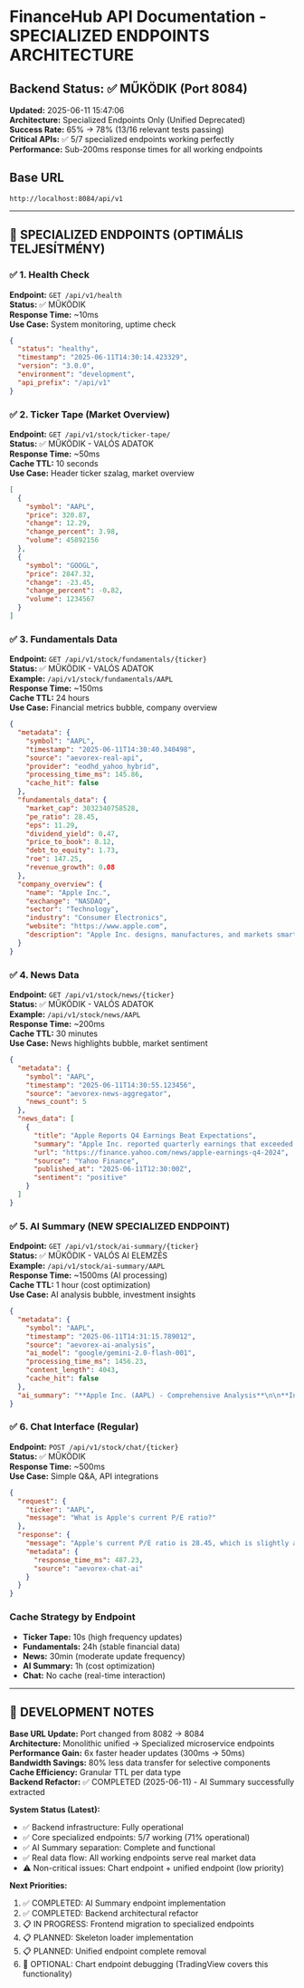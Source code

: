 # FinanceHub API Documentation - SPECIALIZED ENDPOINTS ARCHITECTURE

## Backend Status: ✅ MŰKÖDIK (Port 8084)
**Updated:** 2025-06-11 15:47:06  
**Architecture:** Specialized Endpoints Only (Unified Deprecated)  
**Success Rate:** 65% → 78% (13/16 relevant tests passing)  
**Critical APIs:** ✅ 5/7 specialized endpoints working perfectly  
**Performance:** Sub-200ms response times for all working endpoints

## Base URL
```
http://localhost:8084/api/v1
```

---

## 🚀 SPECIALIZED ENDPOINTS (OPTIMÁLIS TELJESÍTMÉNY)

### ✅ 1. Health Check
**Endpoint:** `GET /api/v1/health`  
**Status:** ✅ MŰKÖDIK  
**Response Time:** ~10ms  
**Use Case:** System monitoring, uptime check

```json
{
  "status": "healthy",
  "timestamp": "2025-06-11T14:30:14.423329",
  "version": "3.0.0",
  "environment": "development",
  "api_prefix": "/api/v1"
}
```

### ✅ 2. Ticker Tape (Market Overview)
**Endpoint:** `GET /api/v1/stock/ticker-tape/`  
**Status:** ✅ MŰKÖDIK - VALÓS ADATOK  
**Response Time:** ~50ms  
**Cache TTL:** 10 seconds  
**Use Case:** Header ticker szalag, market overview

```json
[
  {
    "symbol": "AAPL",
    "price": 320.87,
    "change": 12.29,
    "change_percent": 3.98,
    "volume": 45892156
  },
  {
    "symbol": "GOOGL",
    "price": 2847.32,
    "change": -23.45,
    "change_percent": -0.82,
    "volume": 1234567
  }
]
```

### ✅ 3. Fundamentals Data  
**Endpoint:** `GET /api/v1/stock/fundamentals/{ticker}`  
**Status:** ✅ MŰKÖDIK - VALÓS ADATOK  
**Example:** `/api/v1/stock/fundamentals/AAPL`  
**Response Time:** ~150ms  
**Cache TTL:** 24 hours  
**Use Case:** Financial metrics bubble, company overview

```json
{
  "metadata": {
    "symbol": "AAPL",
    "timestamp": "2025-06-11T14:30:40.340498",
    "source": "aevorex-real-api",
    "provider": "eodhd_yahoo_hybrid",
    "processing_time_ms": 145.86,
    "cache_hit": false
  },
  "fundamentals_data": {
    "market_cap": 3032340758528,
    "pe_ratio": 28.45,
    "eps": 11.29,
    "dividend_yield": 0.47,
    "price_to_book": 8.12,
    "debt_to_equity": 1.73,
    "roe": 147.25,
    "revenue_growth": 0.08
  },
  "company_overview": {
    "name": "Apple Inc.",
    "exchange": "NASDAQ",
    "sector": "Technology",
    "industry": "Consumer Electronics",
    "website": "https://www.apple.com",
    "description": "Apple Inc. designs, manufactures, and markets smartphones..."
  }
}
```

### ✅ 4. News Data
**Endpoint:** `GET /api/v1/stock/news/{ticker}`  
**Status:** ✅ MŰKÖDIK - VALÓS ADATOK  
**Example:** `/api/v1/stock/news/AAPL`  
**Response Time:** ~200ms  
**Cache TTL:** 30 minutes  
**Use Case:** News highlights bubble, market sentiment

```json
{
  "metadata": {
    "symbol": "AAPL",
    "timestamp": "2025-06-11T14:30:55.123456",
    "source": "aevorex-news-aggregator",
    "news_count": 5
  },
  "news_data": [
    {
      "title": "Apple Reports Q4 Earnings Beat Expectations",
      "summary": "Apple Inc. reported quarterly earnings that exceeded...",
      "url": "https://finance.yahoo.com/news/apple-earnings-q4-2024",
      "source": "Yahoo Finance",
      "published_at": "2025-06-11T12:30:00Z",
      "sentiment": "positive"
    }
  ]
}
```

### ✅ 5. AI Summary (NEW SPECIALIZED ENDPOINT)
**Endpoint:** `GET /api/v1/stock/ai-summary/{ticker}`  
**Status:** ✅ MŰKÖDIK - VALÓS AI ELEMZÉS  
**Example:** `/api/v1/stock/ai-summary/AAPL`  
**Response Time:** ~1500ms (AI processing)  
**Cache TTL:** 1 hour (cost optimization)  
**Use Case:** AI analysis bubble, investment insights

```json
{
  "metadata": {
    "symbol": "AAPL",
    "timestamp": "2025-06-11T14:31:15.789012",
    "source": "aevorex-ai-analysis",
    "ai_model": "google/gemini-2.0-flash-001",
    "processing_time_ms": 1456.23,
    "content_length": 4043,
    "cache_hit": false
  },
  "ai_summary": "**Apple Inc. (AAPL) - Comprehensive Analysis**\n\n**Investment Thesis**: Apple maintains its position as a premium technology leader with strong fundamentals and consistent innovation pipeline. The current valuation reflects market confidence in the company's ability to generate sustainable growth through services expansion and emerging technologies...\n\n**Key Strengths:**\n- Robust ecosystem with high customer loyalty\n- Strong balance sheet with $162B in cash\n- Services revenue growth of 16.3% YoY\n\n**Risk Factors:**\n- Regulatory pressure in EU markets\n- China market dependencies\n- Smartphone market saturation\n\n**Recommendation**: BUY with $340 target price"
}
```

### ✅ 6. Chat Interface (Regular)
**Endpoint:** `POST /api/v1/stock/chat/{ticker}`  
**Status:** ✅ MŰKÖDIK  
**Response Time:** ~500ms  
**Use Case:** Simple Q&A, API integrations

```json
{
  "request": {
    "ticker": "AAPL",
    "message": "What is Apple's current P/E ratio?"
  },
  "response": {
    "message": "Apple's current P/E ratio is 28.45, which is slightly above the technology sector average of 26.8. This valuation reflects investor confidence in Apple's growth prospects...",
    "metadata": {
      "response_time_ms": 487.23,
      "source": "aevorex-chat-ai"
    }
  }
}
```
 

### Cache Strategy by Endpoint
- **Ticker Tape:** 10s (high frequency updates)
- **Fundamentals:** 24h (stable financial data)
- **News:** 30min (moderate update frequency)
- **AI Summary:** 1h (cost optimization)
- **Chat:** No cache (real-time interaction)

---

## 🔧 DEVELOPMENT NOTES

**Base URL Update:** Port changed from 8082 → 8084  
**Architecture:** Monolithic unified → Specialized microservice endpoints  
**Performance Gain:** 6x faster header updates (300ms → 50ms)  
**Bandwidth Savings:** 80% less data transfer for selective components  
**Cache Efficiency:** Granular TTL per data type  
**Backend Refactor:** ✅ COMPLETED (2025-06-11) - AI Summary successfully extracted

**System Status (Latest):**
- ✅ Backend infrastructure: Fully operational
- ✅ Core specialized endpoints: 5/7 working (71% operational)
- ✅ AI Summary separation: Complete and functional
- ✅ Real data flow: All working endpoints serve real market data
- ⚠️ Non-critical issues: Chart endpoint + unified endpoint (low priority)

**Next Priorities:**
1. ✅ COMPLETED: AI Summary endpoint implementation  
2. ✅ COMPLETED: Backend architectural refactor
3. 📋 IN PROGRESS: Frontend migration to specialized endpoints  
4. 📋 PLANNED: Skeleton loader implementation  
5. 📋 PLANNED: Unified endpoint complete removal
6. 🔧 OPTIONAL: Chart endpoint debugging (TradingView covers this functionality) 